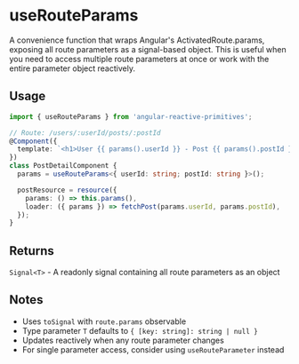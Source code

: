 # useRouteParams

A convenience function that wraps Angular's ActivatedRoute.params, exposing all route parameters as a signal-based object. This is useful when you need to access multiple route parameters at once or work with the entire parameter object reactively.

## Usage

```ts
import { useRouteParams } from 'angular-reactive-primitives';

// Route: /users/:userId/posts/:postId
@Component({
  template: `<h1>User {{ params().userId }} - Post {{ params().postId }}</h1>`,
})
class PostDetailComponent {
  params = useRouteParams<{ userId: string; postId: string }>();

  postResource = resource({
    params: () => this.params(),
    loader: ({ params }) => fetchPost(params.userId, params.postId),
  });
}
```

## Returns

`Signal<T>` - A readonly signal containing all route parameters as an object

## Notes

- Uses `toSignal` with `route.params` observable
- Type parameter `T` defaults to `{ [key: string]: string | null }`
- Updates reactively when any route parameter changes
- For single parameter access, consider using `useRouteParameter` instead
